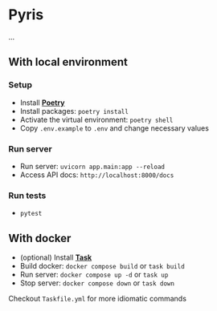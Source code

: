 # Pyris
...

## With local environment
### Setup
- Install **[Poetry](https://python-poetry.org/)**
- Install packages: `poetry install`
- Activate the virtual environment: `poetry shell`
- Copy `.env.example` to `.env` and change necessary values

### Run server
- Run server: `uvicorn app.main:app --reload`
- Access API docs: `http://localhost:8000/docs`

### Run tests
- `pytest`

## With docker
- (optional) Install **[Task](https://taskfile.dev)**
- Build docker: `docker compose build` or `task build`
- Run server: `docker compose up -d` or `task up`
- Stop server: `docker compose down` or `task down`

Checkout `Taskfile.yml` for more idiomatic commands
